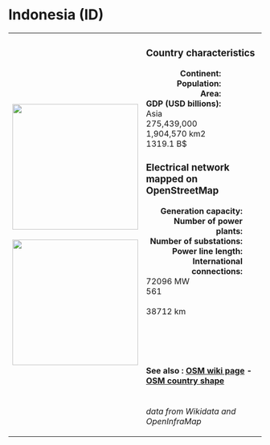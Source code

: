 # Indonesia (ID)

<table width="90%">
<tr>
<td>
<img src="https://upload.wikimedia.org/wikipedia/commons/9/9f/Flag_of_Indonesia.svg" width="250">
<br><br>
<img src="https://upload.wikimedia.org/wikipedia/commons/0/05/Indonesia_%28orthographic_projection%29.svg" width="250"></td>
<td>
<h3>Country characteristics</h3>
<div style="display: inline-block;text-align:right;margin-right:30px;font-weight: bold;">
Continent:<br>Population:<br>Area:<br>GDP (USD billions):
</div>
<div style="display: inline-block;">
Asia<br>275,439,000<br>1,904,570 km2<br>1319.1 B$
</div>
<h3>Electrical network mapped on OpenStreetMap</h3>
<div style="display: inline-block;text-align:right;margin-right:30px;font-weight: bold;">Generation capacity:<br>
Number of power plants:<br>
Number of substations:<br>
Power line length:<br>
International connections:<br>
</div>
<div style="display: inline-block;">72096 MW<br>
561<br>
<br>
38712 km<br>
<br>
</div>

<br><br><h4>See also :
<a href="https://wiki.openstreetmap.org/wiki/Power_networks/Indonesia" target="_blank">OSM wiki page</a> -
<a href="https://openstreetmap.org/relation/304751" target="_blank">OSM country shape</a>
</h4>

<br><i>data from Wikidata and OpenInfraMap</i>
</td>
</tr>
</table>




